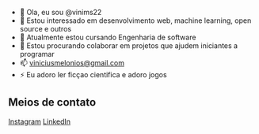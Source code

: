 - 👋 Ola, eu sou @vinims22
- 👀 Estou interessado em desenvolvimento web, machine learning, open source e outros
- 🌱 Atualmente estou cursando Engenharia de software
- 💞️ Estou procurando colaborar em projetos que ajudem iniciantes a programar
- 📫 viniciusmelonios@gmail.com
- ⚡ Eu adoro ler ficçao cientifica e adoro jogos

<!---
vinims22/vinims22 is a ✨ special ✨ repository because its `README.md` (this file) appears on your GitHub profile.
You can click the Preview link to take a look at your changes.
--->
<h2>Meios de contato</h2>

<a href="https://www.instagram.com/vini_me91/" class="btn instagram" target="_blank">Instagram</a>
<a href="https://www.linkedin.com/in/vinicius-melonio-" class="btn linkedin" target="_blank">LinkedIn</a>

